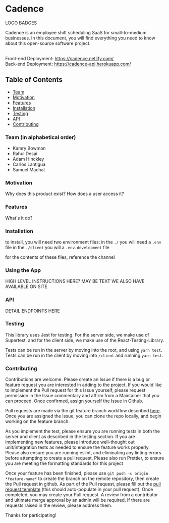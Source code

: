 # Cadence
LOGO
BADGES

Cadence is an employee shift scheduling SaaS for small-to-medium businesses. In this document, you will find everything you need to know about this open-source software project. <br><br>

Front-end Deployment: https://cadence.netlify.com/ <br>
Back-end Deployment: https://cadence-api.herokuapp.com/

## Table of Contents
- [Team](#team)
- [Motivation](#Motivation)
- [Features](#Features)
- [Installation](#Installation)
- [Testing](#Testing)
- [API](#API)
- [Contributing](#Contributing)

### Team (in alphabetical order)
- Kamry Bowman
- Rahul Desai
- Adam Hinckley
- Carlos Lantigua
- Samuel Machat

### Motivation

Why does this product exist? How does a user access it?

### Features
What's it do?

### Installation
to install, you will need two environment files:
in the `./` you will need a `.env` file
in the `./client` you will a `.env.development` file

for the contents of these files, reference the channel

### Using the App

HIGH LEVEL INSTRUCTIONS HERE? MAY BE TEXT WE ALSO HAVE AVAILABLE ON SITE

### API
DETAIL ENDPOINTS HERE

### Testing
This library uses Jest for testing. For the server side, we make use of Supertest, and for the client side, we make use of the React-Testing-Library.

Tests can be run in the server by moving into the root, and using `yarn test`. Tests can be run in the client by moving into `/client` and running `yarn test`.

### Contributing
Contributions are welcome. Please create an Issue if there is a bug or feature request you are interested in adding to the project. If you would like to implement the Pull request for this Issue yourself, please request permission in the Issue commentary and affirm from a Maintainer that you can proceed. Once confirmed, assign yourself the Issue in Github.

Pull requests are made via the git feature branch workflow described [here](https://www.atlassian.com/git/tutorials/comparing-workflows/feature-branch-workflow). Once you are assigned the Issue, you can clone the repo locally, and begin working on the feature branch.

As you implement the test, please ensure you are running tests in both the server and client as described in the testing section. If you are implementing new features, please introduce well-thought out unit/integration tests as needed to ensure the feature works properly. Please also ensure you are running eslint, and eliminating any linting errors before attempting to create a pull request. Please also run Prettier, to ensure you are meeting the formatting standards for this project

Once your feature has been finished, please use `git push -u origin *feature-name*` to create the branch on the remote repository, then create the Pull request in github. As part of the Pull request, please fill out the [pull request template](pull_request_template.md) (this should auto-populate in your pull request). Once completed, you may create your Pull request. A review from a contributor and ultimate merge approval by an admin will be required. If there are requests raised in the review, please address them.

Thanks for participating!